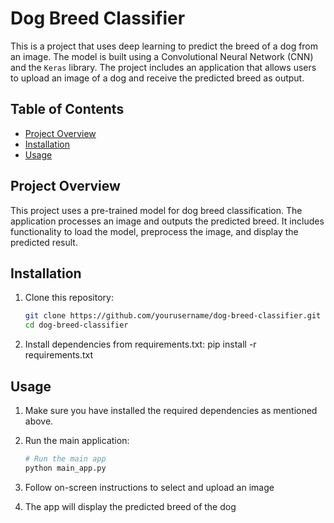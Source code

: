 # Dog Breed Classifier

This is a project that uses deep learning to predict the breed of a dog from an image. The model is built using a Convolutional Neural Network (CNN) and the `Keras` library. The project includes an application that allows users to upload an image of a dog and receive the predicted breed as output.

## Table of Contents
- [Project Overview](#project-overview)
- [Installation](#installation)
- [Usage](#usage)

## Project Overview
This project uses a pre-trained model for dog breed classification. The application processes an image and outputs the predicted breed. It includes functionality to load the model, preprocess the image, and display the predicted result.

## Installation
1. Clone this repository:
   ```bash
   git clone https://github.com/yourusername/dog-breed-classifier.git
   cd dog-breed-classifier
2. Install dependencies from requirements.txt:
pip install -r requirements.txt

## Usage
1. Make sure you have installed the required dependencies as mentioned above.

2. Run the main application:
   ```bash
   # Run the main app
   python main_app.py
3.  Follow on-screen instructions to select and upload an image
4.  The app will display the predicted breed of the dog
